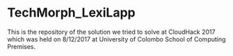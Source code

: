 # TechMorph_LexiLapp
This is the repository of the solution we tried to solve at CloudHack 2017 which was held on 8/12/2017 at University of Colombo School of Computing Premises. 
